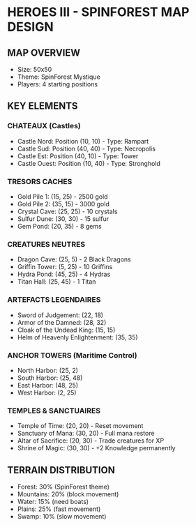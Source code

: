 # HEROES III - SPINFOREST MAP DESIGN

## MAP OVERVIEW
- Size: 50x50
- Theme: SpinForest Mystique
- Players: 4 starting positions

## KEY ELEMENTS

### CHATEAUX (Castles)
- Castle Nord: Position (10, 10) - Type: Rampart
- Castle Sud: Position (40, 40) - Type: Necropolis  
- Castle Est: Position (40, 10) - Type: Tower
- Castle Ouest: Position (10, 40) - Type: Stronghold

### TRESORS CACHES
- Gold Pile 1: (15, 25) - 2500 gold
- Gold Pile 2: (35, 15) - 3000 gold
- Crystal Cave: (25, 25) - 10 crystals
- Sulfur Dune: (30, 30) - 15 sulfur
- Gem Pond: (20, 35) - 8 gems

### CREATURES NEUTRES
- Dragon Cave: (25, 5) - 2 Black Dragons
- Griffin Tower: (5, 25) - 10 Griffins
- Hydra Pond: (45, 25) - 4 Hydras
- Titan Hall: (25, 45) - 1 Titan

### ARTEFACTS LEGENDAIRES
- Sword of Judgement: (22, 18)
- Armor of the Damned: (28, 32)
- Cloak of the Undead King: (15, 15)
- Helm of Heavenly Enlightenment: (35, 35)

### ANCHOR TOWERS (Maritime Control)
- North Harbor: (25, 2)
- South Harbor: (25, 48)
- East Harbor: (48, 25)
- West Harbor: (2, 25)

### TEMPLES & SANCTUAIRES
- Temple of Time: (20, 20) - Reset movement
- Sanctuary of Mana: (30, 20) - Full mana restore
- Altar of Sacrifice: (20, 30) - Trade creatures for XP
- Shrine of Magic: (30, 30) - +2 Knowledge permanently

## TERRAIN DISTRIBUTION
- Forest: 30% (SpinForest theme)
- Mountains: 20% (block movement)
- Water: 15% (need boats)
- Plains: 25% (fast movement)
- Swamp: 10% (slow movement)
